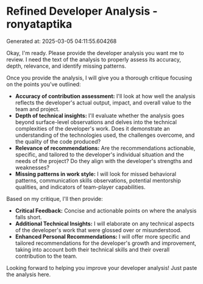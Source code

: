 # Refined Developer Analysis - ronyataptika
Generated at: 2025-03-05 04:11:55.604268

Okay, I'm ready. Please provide the developer analysis you want me to review. I need the text of the analysis to properly assess its accuracy, depth, relevance, and identify missing patterns.

Once you provide the analysis, I will give you a thorough critique focusing on the points you've outlined:

*   **Accuracy of contribution assessment:**  I'll look at how well the analysis reflects the developer's actual output, impact, and overall value to the team and project.
*   **Depth of technical insights:**  I'll evaluate whether the analysis goes beyond surface-level observations and delves into the technical complexities of the developer's work. Does it demonstrate an understanding of the technologies used, the challenges overcome, and the quality of the code produced?
*   **Relevance of recommendations:**  Are the recommendations actionable, specific, and tailored to the developer's individual situation and the needs of the project? Do they align with the developer's strengths and weaknesses?
*   **Missing patterns in work style:** I will look for missed behavioral patterns, communication skills observations, potential mentorship qualities, and indicators of team-player capabilities.

Based on my critique, I'll then provide:

*   **Critical Feedback:** Concise and actionable points on where the analysis falls short.
*   **Additional Technical Insights:**  I will elaborate on any technical aspects of the developer's work that were glossed over or misunderstood.
*   **Enhanced Personal Recommendations:** I will offer more specific and tailored recommendations for the developer's growth and improvement, taking into account both their technical skills and their overall contribution to the team.

Looking forward to helping you improve your developer analysis! Just paste the analysis here.
